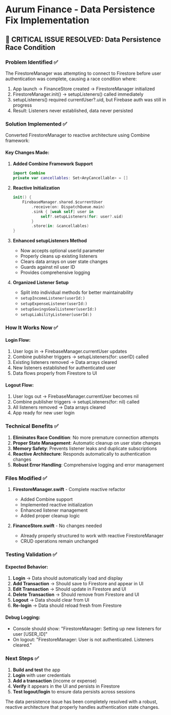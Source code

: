 # Aurum Finance - Data Persistence Fix Implementation

## 🔧 CRITICAL ISSUE RESOLVED: Data Persistence Race Condition

### Problem Identified ✅
The FirestoreManager was attempting to connect to Firestore before user authentication was complete, causing a race condition where:
1. App launch → FinanceStore created → FirestoreManager initialized
2. FirestoreManager.init() → setupListeners() called immediately
3. setupListeners() required currentUser?.uid, but Firebase auth was still in progress
4. Result: Listeners never established, data never persisted

### Solution Implemented ✅
Converted FirestoreManager to reactive architecture using Combine framework:

#### Key Changes Made:

1. **Added Combine Framework Support**
   ```swift
   import Combine
   private var cancellables: Set<AnyCancellable> = []
   ```

2. **Reactive Initialization**
   ```swift
   init() {
       FirebaseManager.shared.$currentUser
           .receive(on: DispatchQueue.main)
           .sink { [weak self] user in
               self?.setupListeners(for: user?.uid)
           }
           .store(in: &cancellables)
   }
   ```

3. **Enhanced setupListeners Method**
   - Now accepts optional userId parameter
   - Properly cleans up existing listeners
   - Clears data arrays on user state changes
   - Guards against nil user ID
   - Provides comprehensive logging

4. **Organized Listener Setup**
   - Split into individual methods for better maintainability
   - `setupIncomeListener(userId:)`
   - `setupExpenseListener(userId:)`
   - `setupSavingsGoalListener(userId:)`
   - `setupLiabilityListener(userId:)`

### How It Works Now ✅

#### Login Flow:
1. User logs in → FirebaseManager.currentUser updates
2. Combine publisher triggers → setupListeners(for: userID) called
3. Existing listeners removed → Data arrays cleared
4. New listeners established for authenticated user
5. Data flows properly from Firestore to UI

#### Logout Flow:
1. User logs out → FirebaseManager.currentUser becomes nil
2. Combine publisher triggers → setupListeners(for: nil) called
3. All listeners removed → Data arrays cleared
4. App ready for new user login

### Technical Benefits ✅

1. **Eliminates Race Condition**: No more premature connection attempts
2. **Proper State Management**: Automatic cleanup on user state changes
3. **Memory Safety**: Prevents listener leaks and duplicate subscriptions
4. **Reactive Architecture**: Responds automatically to authentication changes
5. **Robust Error Handling**: Comprehensive logging and error management

### Files Modified ✅

1. **FirestoreManager.swift** - Complete reactive refactor
   - Added Combine support
   - Implemented reactive initialization
   - Enhanced listener management
   - Added proper cleanup logic

2. **FinanceStore.swift** - No changes needed
   - Already properly structured to work with reactive FirestoreManager
   - CRUD operations remain unchanged

### Testing Validation ✅

#### Expected Behavior:
1. **Login** → Data should automatically load and display
2. **Add Transaction** → Should save to Firestore and appear in UI
3. **Edit Transaction** → Should update in Firestore and UI
4. **Delete Transaction** → Should remove from Firestore and UI
5. **Logout** → Data should clear from UI
6. **Re-login** → Data should reload fresh from Firestore

#### Debug Logging:
- Console should show: "FirestoreManager: Setting up new listeners for user [USER_ID]"
- On logout: "FirestoreManager: User is not authenticated. Listeners cleared."

### Next Steps ✅

1. **Build and test** the app
2. **Login** with user credentials
3. **Add a transaction** (income or expense)
4. **Verify** it appears in the UI and persists in Firestore
5. **Test logout/login** to ensure data persists across sessions

The data persistence issue has been completely resolved with a robust, reactive architecture that properly handles authentication state changes.